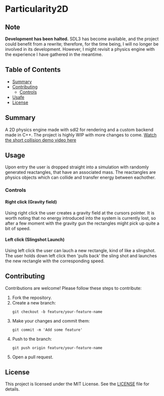 # Particularity2D

## Note

**Development has been halted.** SDL3 has become available, and the project could benefit from a rewrite; therefore, for the time being, I will no longer be involved in its development. However, I might revisit a physics engine with the experience I have gathered in the meantime.

## Table of Contents
- [Summary](#summary)
- [Contributing](#contributing)
    - [Controls](#controls)
- [Usafe](#usage)
- [License](#license)

## Summary
A 2D physics engine made with sdl2 for rendering and a custom backend made in C++. The project is highly WIP with more changes to come.
[Watch the short collision demo video here](https://www.youtube.com/watch?v=336V9bp5sd8)

## Usage
Upon entry the user is dropped straight into a simulation with randomly generated reactangles, that have an associated mass. The reactangles are physics objects which can collide and transfer energy between eachother.

### Controls
#### Right click (Gravity field)
Using right click the user creates a gravity field at the cursors pointer. It is worth noting that no energy introduced into the system is currently lost, so after a few moment with the gravity gun the rectangles might pick up quite a bit of speed.

#### Left click (Slingshot Launch)
Using left click the user can lauch a new rectangle, kind of like a slingshot. The user holds down left click then 'pulls back' the sling shot and launches the new rectangle with the corresponding speed.

## Contributing
Contributions are welcome! Please follow these steps to contribute:

1. Fork the repository.
2. Create a new branch:
    ```shell
    git checkout -b feature/your-feature-name
    ```
3. Make your changes and commit them:
   ```shell
   git commit -m 'Add some feature'
   ```
4. Push to the branch:
   ```shell
   git push origin feature/your-feature-name
   ```
5. Open a pull request.

## License
This project is licensed under the MIT License. See the [LICENSE](./LICENSE) file for details.
